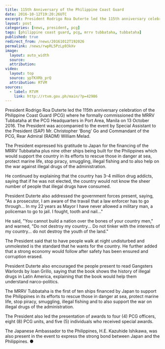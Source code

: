 ```yaml
---
title: 115th Anniversary of the Philippine Coast Guard
date: 2016-10-12T19:20:26UTC
excerpt: President Rodrigo Roa Duterte led the 115th anniversary celebration of the Philippine Coast Guard and formally commissioned the MRRV Tubbataha at the PCG Headquarters in Port Area, Manila on 13 October 2016.
layout: post
categories: [news, president, pcg]
tags: [philippine coast guard, pcg, mrrv tubbataha, tubbataha]
published: true
redirect_from: /news/20161012T192026
permalink: /news/rwpRL5PzLp93kXv
image:
  layout: auto_width
  source: 
  attribution: 
video:
  layout: top
  source: ypTKXRb_prQ
  attribution: RTVM
sources:
  - label: RTVM
    link: http://rtvm.gov.ph/main/?p=42986
---
```


President Rodrigo Roa Duterte led the 115th anniversary celebration of the Philippine Coast Guard (PCG) where he formally commissioned the MRRV Tubbataha at the PCG Headquarters in Port Area, Manila on 13 October 2016.
The President was accompanied to the event by Special Assistant to the President (SAP) Mr. Christopher 'Bong' Go and Commandant of the PCG, Rear Admiral (RADM) William Melad.

The President expressed his gratitude to Japan for the financing of the MRRV Tubbataha plus nine other ships being built for the Philippines which would support the country in its efforts to rescue those in danger at sea, protect marine life, stop piracy, smuggling, illegal fishing and to also help on the war against illegal drugs of the administration.

He continued by explaining that the country has 3-4 million drug addicts, saying that if he was not elected, the country would not know the sheer number of people that illegal drugs have consumed.

President Duterte also addressed the government forces present, saying, "As a prosecutor, I am aware of the travail that a law enforcer has to go through... In my 22 years as Mayor I have never allowed a military man, a policeman to go to jail. I fought, tooth and nail..."

He said, "You cannot build a nation over the bones of your country men," and warned, "Do not destroy my country... Do not tinker with the interests of my country... do not destroy the youth of the land."

The President said that to have people walk at night undisturbed and unmolested is the standard that he wants for the country. He further added that a strong economy would follow after safety has been ensured and corruption erased.

President Duterte also encouraged the people present to read Gangsters Warlords by Ioan Grillo, saying that the book shows the history of illegal drugs in Latin America, explaining that the book would help them understand narco-politics.

The MRRV Tubbataha is the first of ten ships financed by Japan to support the Philippines in its efforts to rescue those in danger at sea, protect marine life, stop piracy, smuggling, illegal fishing and to also support the war on illegal drugs of the administration.

The President also led the presentation of awards to four (4) PCG officers, eight (8) PCG units, and five (5) individuals who received special awards.

The Japanese Ambassador to the Philippines, H.E. Kazuhide Ishikawa, was also present in the event to express the strong bond between Japan and the Philippines.
&#x25cf;


